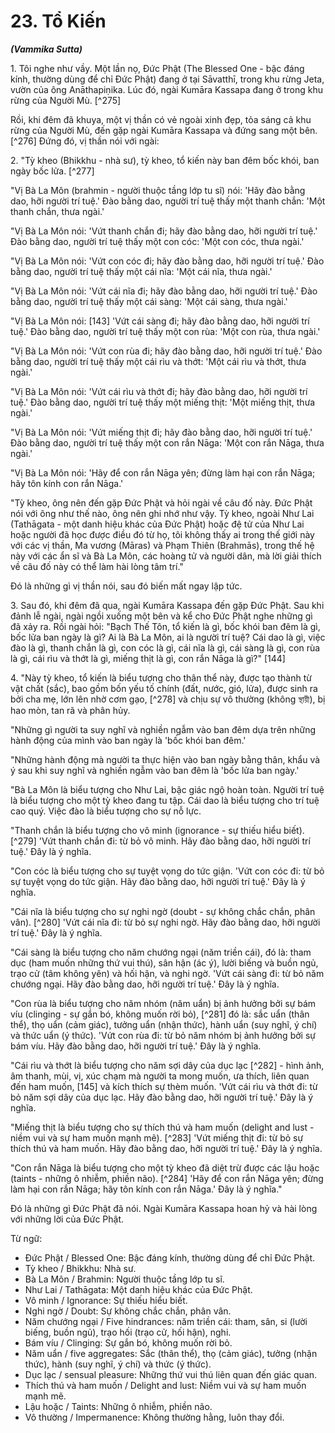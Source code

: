 # 23. Tổ Kiến
***(Vammika Sutta)***

1\. Tôi nghe như vầy. Một lần nọ, Đức Phật (The Blessed One - bậc đáng kính, thường dùng để chỉ Đức Phật) đang ở tại Sāvatthī, trong khu rừng Jeta, vườn của ông Anāthapiṇika. Lúc đó, ngài Kumāra Kassapa đang ở trong khu rừng của Người Mù. [^275]

Rồi, khi đêm đã khuya, một vị thần có vẻ ngoài xinh đẹp, tỏa sáng cả khu rừng của Người Mù, đến gặp ngài Kumāra Kassapa và đứng sang một bên. [^276] Đứng đó, vị thần nói với ngài:

2\. "Tỳ kheo (Bhikkhu - nhà sư), tỳ kheo, tổ kiến này ban đêm bốc khói, ban ngày bốc lửa. [^277]

"Vị Bà La Môn (brahmin - người thuộc tầng lớp tu sĩ) nói: 'Hãy đào bằng dao, hỡi người trí tuệ.' Đào bằng dao, người trí tuệ thấy một thanh chắn: 'Một thanh chắn, thưa ngài.'

"Vị Bà La Môn nói: 'Vứt thanh chắn đi; hãy đào bằng dao, hỡi người trí tuệ.' Đào bằng dao, người trí tuệ thấy một con cóc: 'Một con cóc, thưa ngài.'

"Vị Bà La Môn nói: 'Vứt con cóc đi; hãy đào bằng dao, hỡi người trí tuệ.' Đào bằng dao, người trí tuệ thấy một cái nĩa: 'Một cái nĩa, thưa ngài.'

"Vị Bà La Môn nói: 'Vứt cái nĩa đi; hãy đào bằng dao, hỡi người trí tuệ.' Đào bằng dao, người trí tuệ thấy một cái sàng: 'Một cái sàng, thưa ngài.'

"Vị Bà La Môn nói: [143] 'Vứt cái sàng đi; hãy đào bằng dao, hỡi người trí tuệ.' Đào bằng dao, người trí tuệ thấy một con rùa: 'Một con rùa, thưa ngài.'

"Vị Bà La Môn nói: 'Vứt con rùa đi; hãy đào bằng dao, hỡi người trí tuệ.' Đào bằng dao, người trí tuệ thấy một cái rìu và thớt: 'Một cái rìu và thớt, thưa ngài.'

"Vị Bà La Môn nói: 'Vứt cái rìu và thớt đi; hãy đào bằng dao, hỡi người trí tuệ.' Đào bằng dao, người trí tuệ thấy một miếng thịt: 'Một miếng thịt, thưa ngài.'

"Vị Bà La Môn nói: 'Vứt miếng thịt đi; hãy đào bằng dao, hỡi người trí tuệ.' Đào bằng dao, người trí tuệ thấy một con rắn Nāga: 'Một con rắn Nāga, thưa ngài.'

"Vị Bà La Môn nói: 'Hãy để con rắn Nāga yên; đừng làm hại con rắn Nāga; hãy tôn kính con rắn Nāga.'

"Tỳ kheo, ông nên đến gặp Đức Phật và hỏi ngài về câu đố này. Đức Phật nói với ông như thế nào, ông nên ghi nhớ như vậy. Tỳ kheo, ngoài Như Lai (Tathāgata - một danh hiệu khác của Đức Phật) hoặc đệ tử của Như Lai hoặc người đã học được điều đó từ họ, tôi không thấy ai trong thế giới này với các vị thần, Ma vương (Māras) và Phạm Thiên (Brahmās), trong thế hệ này với các ẩn sĩ và Bà La Môn, các hoàng tử và người dân, mà lời giải thích về câu đố này có thể làm hài lòng tâm trí."

Đó là những gì vị thần nói, sau đó biến mất ngay lập tức.

3\. Sau đó, khi đêm đã qua, ngài Kumāra Kassapa đến gặp Đức Phật. Sau khi đảnh lễ ngài, ngài ngồi xuống một bên và kể cho Đức Phật nghe những gì đã xảy ra. Rồi ngài hỏi: "Bạch Thế Tôn, tổ kiến là gì, bốc khói ban đêm là gì, bốc lửa ban ngày là gì? Ai là Bà La Môn, ai là người trí tuệ? Cái dao là gì, việc đào là gì, thanh chắn là gì, con cóc là gì, cái nĩa là gì, cái sàng là gì, con rùa là gì, cái rìu và thớt là gì, miếng thịt là gì, con rắn Nāga là gì?" [144]

4\. "Này tỳ kheo, tổ kiến là biểu tượng cho thân thể này, được tạo thành từ vật chất (sắc), bao gồm bốn yếu tố chính (đất, nước, gió, lửa), được sinh ra bởi cha mẹ, lớn lên nhờ cơm gạo, [^278] và chịu sự vô thường (không স্থায়ী), bị hao mòn, tan rã và phân hủy.

"Những gì người ta suy nghĩ và nghiền ngẫm vào ban đêm dựa trên những hành động của mình vào ban ngày là 'bốc khói ban đêm.'

"Những hành động mà người ta thực hiện vào ban ngày bằng thân, khẩu và ý sau khi suy nghĩ và nghiền ngẫm vào ban đêm là 'bốc lửa ban ngày.'

"Bà La Môn là biểu tượng cho Như Lai, bậc giác ngộ hoàn toàn. Người trí tuệ là biểu tượng cho một tỳ kheo đang tu tập. Cái dao là biểu tượng cho trí tuệ cao quý. Việc đào là biểu tượng cho sự nỗ lực.

"Thanh chắn là biểu tượng cho vô minh (ignorance - sự thiếu hiểu biết). [^279] 'Vứt thanh chắn đi: từ bỏ vô minh. Hãy đào bằng dao, hỡi người trí tuệ.' Đây là ý nghĩa.

"Con cóc là biểu tượng cho sự tuyệt vọng do tức giận. 'Vứt con cóc đi: từ bỏ sự tuyệt vọng do tức giận. Hãy đào bằng dao, hỡi người trí tuệ.' Đây là ý nghĩa.

"Cái nĩa là biểu tượng cho sự nghi ngờ (doubt - sự không chắc chắn, phân vân). [^280] 'Vứt cái nĩa đi: từ bỏ sự nghi ngờ. Hãy đào bằng dao, hỡi người trí tuệ.' Đây là ý nghĩa.

"Cái sàng là biểu tượng cho năm chướng ngại (năm triền cái), đó là: tham dục (ham muốn những thứ vui thú), sân hận (ác ý), lười biếng và buồn ngủ, trạo cử (tâm không yên) và hối hận, và nghi ngờ. 'Vứt cái sàng đi: từ bỏ năm chướng ngại. Hãy đào bằng dao, hỡi người trí tuệ.' Đây là ý nghĩa.

"Con rùa là biểu tượng cho năm nhóm (năm uẩn) bị ảnh hưởng bởi sự bám víu (clinging - sự gắn bó, không muốn rời bỏ), [^281] đó là: sắc uẩn (thân thể), thọ uẩn (cảm giác), tưởng uẩn (nhận thức), hành uẩn (suy nghĩ, ý chí) và thức uẩn (ý thức). 'Vứt con rùa đi: từ bỏ năm nhóm bị ảnh hưởng bởi sự bám víu. Hãy đào bằng dao, hỡi người trí tuệ.' Đây là ý nghĩa.

"Cái rìu và thớt là biểu tượng cho năm sợi dây của dục lạc [^282] - hình ảnh, âm thanh, mùi, vị, xúc chạm mà người ta mong muốn, ưa thích, liên quan đến ham muốn, [145] và kích thích sự thèm muốn. 'Vứt cái rìu và thớt đi: từ bỏ năm sợi dây của dục lạc. Hãy đào bằng dao, hỡi người trí tuệ.' Đây là ý nghĩa.

"Miếng thịt là biểu tượng cho sự thích thú và ham muốn (delight and lust - niềm vui và sự ham muốn mạnh mẽ). [^283] 'Vứt miếng thịt đi: từ bỏ sự thích thú và ham muốn. Hãy đào bằng dao, hỡi người trí tuệ.' Đây là ý nghĩa.

"Con rắn Nāga là biểu tượng cho một tỳ kheo đã diệt trừ được các lậu hoặc (taints - những ô nhiễm, phiền não). [^284] 'Hãy để con rắn Nāga yên; đừng làm hại con rắn Nāga; hãy tôn kính con rắn Nāga.' Đây là ý nghĩa."

Đó là những gì Đức Phật đã nói. Ngài Kumāra Kassapa hoan hỷ và hài lòng với những lời của Đức Phật.

<!--pg-->
Từ ngữ:

- Đức Phật / Blessed One: Bậc đáng kính, thường dùng để chỉ Đức Phật.
- Tỳ kheo / Bhikkhu: Nhà sư.
- Bà La Môn / Brahmin: Người thuộc tầng lớp tu sĩ.
- Như Lai / Tathāgata: Một danh hiệu khác của Đức Phật.
- Vô minh / Ignorance: Sự thiếu hiểu biết.
- Nghi ngờ / Doubt: Sự không chắc chắn, phân vân.
- Năm chướng ngại / Five hindrances: năm triền cái: tham, sân, si (lười biếng, buồn ngủ), trạo hối (trạo cử, hối hận), nghi.
- Bám víu / Clinging: Sự gắn bó, không muốn rời bỏ.
- Năm uẩn / five aggregates: Sắc (thân thể), thọ (cảm giác), tưởng (nhận thức), hành (suy nghĩ, ý chí) và thức (ý thức).
- Dục lạc / sensual pleasure: Những thứ vui thú liên quan đến giác quan.
- Thích thú và ham muốn / Delight and lust: Niềm vui và sự ham muốn mạnh mẽ.
- Lậu hoặc / Taints: Những ô nhiễm, phiền não.
- Vô thường / Impermanence: Không thường hằng, luôn thay đổi.
